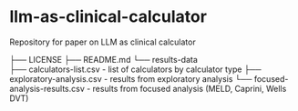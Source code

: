# llm-as-clinical-calculator
Repository for paper on LLM as clinical calculator


├── LICENSE
├── README.md
└── results-data                       
    ├── calculators-list.csv            - list of calculators by calculator type
    ├── exploratory-analysis.csv        - results from exploratory analysis
    └── focused-analysis-results.csv    - results from focused analysis (MELD, 
                                          Caprini, Wells DVT)
